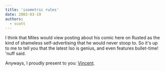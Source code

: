 ```yaml
---
title: 'isometric rules'
date: 2003-03-19
authors:
  - scott
---
```


I think that Miles would view posting about his comic here on Rusted as the kind of shameless self-advertising that he would never stoop to. So it's up to me to tell you that the latest Iso is genius, and even features bullet-time! 'nuff said.

Anyways, I proudly present to you: [Vincent](http://isometric.sixsided.org/_/vincent/).

